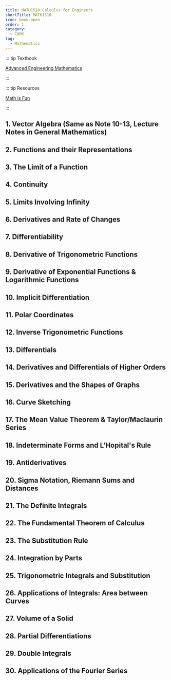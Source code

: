```yaml
---
title: MATH1510 Calculus for Engineers
shortTitle: MATH1510
icon: book-open
order: 1
category:
  - CUHK
tag:
  - Mathematics
---
```


::: tip Textbook

[Advanced Engineering Mathematics](https://wp.kntu.ac.ir/dfard/ebook/em/Advanced%20Engineering%20Mathematics%2010th%20Edition.pdf)

:::

::: tip Resources

[Math is Fun](https://www.mathsisfun.com/)

:::

## 1. Vector Algebra (Same as Note 10-13, Lecture Notes in General Mathematics)
## 2. Functions and their Representations
## 3. The Limit of a Function
## 4. Continuity
## 5. Limits Involving Infinity
## 6. Derivatives and Rate of Changes
## 7. Differentiability
## 8. Derivative of Trigonometric Functions
## 9. Derivative of Exponential Functions & Logarithmic Functions
## 10. Implicit Differentiation
## 11. Polar Coordinates
## 12. Inverse Trigonometric Functions
## 13. Differentials
## 14. Derivatives and Differentials of Higher Orders
## 15. Derivatives and the Shapes of Graphs
## 16. Curve Sketching
## 17. The Mean Value Theorem & Taylor/Maclaurin Series
## 18. Indeterminate Forms and L'Hopital's Rule
## 19. Antiderivatives
## 20. Sigma Notation, Riemann Sums and Distances
## 21. The Definite Integrals
## 22. The Fundamental Theorem of Calculus
## 23. The Substitution Rule
## 24. Integration by Parts
## 25. Trigonometric Integrals and Substitution
## 26. Applications of Integrals: Area between Curves
## 27. Volume of a Solid
## 28. Partial Differentiations
## 29. Double Integrals
## 30. Applications of the Fourier Series